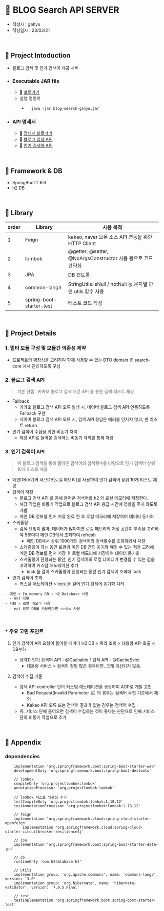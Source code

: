 # 🔎 BLOG Search API SERVER
- 작성자 : gahyu 
- 작성일자 : 23/03/21

<br>

## 📌 Project Intoduction
- 블로그 검색 및 인기 검색어 제공 서버

- ### Executable JAR file 
	- 🔗 [바로가기](https://github.com/yougahee/blog-search/tree/master/excutable_jar)
	- 실행 명령어
		- ```
			java -jar blog-search-gahyu.jar
	  		```
- ### API 명세서
	- 🔗 [명세서 바로가기](https://github.com/yougahee/blog-search/wiki)
	- 🔗 [블로그 검색 API](https://github.com/yougahee/blog-search/wiki/%EB%B8%94%EB%A1%9C%EA%B7%B8-%EA%B2%80%EC%83%89-API)
	- 🔗 [인기 검색어 API](https://github.com/yougahee/blog-search/wiki/%EC%9D%B8%EA%B8%B0-%EA%B2%80%EC%83%89%EC%96%B4-%EC%A1%B0%ED%9A%8C-API)
<br>


## 📌 Framework & DB
- SpringBoot 2.6.6 
- h2 DB

<br>

## 📌 Library
order | Library       |  사용 목적
--- | ------------- | ------------------------------
1 | Feign | kakao, naver 오픈 소스 API 연동을 위한 HTTP Client
2 | lombok | @getter, @setter, @NoArgsConstructor 사용 등으로 코드 간략화
3 | JPA | DB 컨트롤
4 | common-lang3 | StringUtils.isNull / notNull 등 문자열 관련 utils 함수 사용
5 | spring-boot-starter-test | 테스트 코드 작성


<br>

## 📌 Project Details
### 1. 멀티 모듈 구성 및 모듈간 의존성 제약
- 프로젝트의 확장성을 고려하여 함께 사용할 수 있는 DTO domain 은 search-core 에서 관리하도록 구성

### 2. 블로그 검색 API
> 기본 컨셉 : 카카오 블로그 검색 오픈 API 를 통한 검색 리스트 제공
- Fallback 
  - 카카오 블로그 검색 API 오류 발생 시, 네이버 블로그 검색 API 연동하도록 Fallback 구현
  - 네이버 블로그 검색 API 오류 시, 검색 API 응답은 에러를 던지지 않고, 빈 리스트 return
- 인기 검색어 수집을 위한 비동기 처리
  - 해당 API로 들어온 검색어는 비동기 처리를 통해 저장

### 3. 인기 검색어 API
> 위 블로그 검색을 통해 들어온 검색어의 검색횟수를 바탕으로 인기 검색어 상위 10개 리스트 제공
- 메인DB(h2)와 서브DB(로컬 메모리)를 사용하여 인기 검색어 상위 10개 리스트 제공
- 검색어 저장
	- 블로그 검색 API 를 통해 들어온 검색어를 h2 와 로컬 메모리에 저장한다.
	- 해당 작업은 비동기 작업으로 블로그 검색 API 응답 시간에 영향을 주지 않도록 개발
	- 메인 DB 정보를 먼저 저장 완료 한 후 로컬 메모리에 저장하여 데이터 동기화
- 스케줄링
	- 검색 요청이 많아, 데이터가 많아지면 로컬 메모리의 저장 공간이 부족을 고려하여 5분마다 메인 DB에서 조회하여 refresh
		- 메인 DB에서 상위 1000개의 검색어와 검색횟수를 조회해와서 저장
	- 스케줄링이 되는 동안 로컬과 메인 DB 간의 동기화 꺠질 수 있는 점을 고려해 메인 DB 정보를 먼저 저장 후 로컬 메모리에 저장하여 데이터 동기화
	- 스케줄링이 진행되는 동안, 인기 검색어의 로컬 데이터가 변경될 수 있는 점을 고려하여 커스텀 애노테이션 추가
		- lock 을 걸어 스케줄링이 진행되는 동안 인기 검색어 조회에 lock
- 인기 검색어 조회
	- 커스텀 애노테이션 > lock 을 걸어 인기 검색어 동기화 처리

```
- 메인 > In memory DB : h2 Database 사용
  - ex) RDB
- 서브 > 로컬 메모리 사용
  - ex) 외부 DB를 사용한다면 redis 사용
```

<br> 

### * 주요 고민 포인트
1. 인기 검색어 API 요청이 들어올 때마다 H2 DB > 쿼리 조회 > 대용량 API 호출 시 DB부하
   - 생각1) 인기 검색어 API - @Cachable / 검색 API - @CacheEvict
     - 대용량 서비스 > 검색이 정말 많은 경우라면, 크게 개선되지 않음.

2. 검색어 수집 기준
   - 검색 API controller 단의 커스텀 애노테이션을 생성하여 AOP로 개발 고민  
     - Bad Request(Invalid Parameter 등) 의 경우는 검색어 수집 기준에서 제외
     - Kakao API 오류 또는 검색어 결과가 없는 경우는 검색어 수집
   - 즉, 서비스 단에 들어오면 검색어 수집하는 것이 좋다는 판단으로 인해 서비스 단의 비동기 작업으로 추가

<br>

## 📌 Appendix
### dependencies
```
	implementation 'org.springframework.boot:spring-boot-starter-web'
	developmentOnly 'org.springframework.boot:spring-boot-devtools'

	// lombok
	compileOnly 'org.projectlombok:lombok'
	annotationProcessor 'org.projectlombok:lombok'

	// lombok 테스트 의존성 추가
	testCompileOnly 'org.projectlombok:lombok:1.18.12'
	testAnnotationProcessor 'org.projectlombok:lombok:1.18.12'

	// feign
	implementation 'org.springframework.cloud:spring-cloud-starter-openfeign'
    	implementation 'org.springframework.cloud:spring-cloud-starter-circuitbreaker-resilience4j'

	// jpa
	implementation 'org.springframework.boot:spring-boot-starter-data-jpa'

	// db
	runtimeOnly 'com.h2database:h2'

	// utils
	implementation group: 'org.apache.commons', name: 'commons-lang3', version: '3.0'
	implementation group: 'org.hibernate', name: 'hibernate-validator', version: '7.0.5.Final'

	// test
	testImplementation 'org.springframework.boot:spring-boot-starter-test'
```
